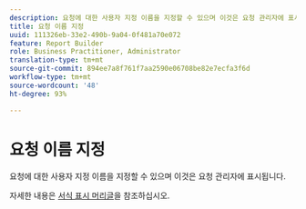 ```yaml
---
description: 요청에 대한 사용자 지정 이름을 지정할 수 있으며 이것은 요청 관리자에 표시됩니다.
title: 요청 이름 지정
uuid: 111326eb-33e2-490b-9a04-0f481a70e072
feature: Report Builder
role: Business Practitioner, Administrator
translation-type: tm+mt
source-git-commit: 894ee7a8f761f7aa2590e06708be82e7ecfa3f6d
workflow-type: tm+mt
source-wordcount: '48'
ht-degree: 93%

---
```



# 요청 이름 지정

요청에 대한 사용자 지정 이름을 지정할 수 있으며 이것은 요청 관리자에 표시됩니다.

자세한 내용은 [서식 표시 머리글](/help/analyze/report-builder/layout/t-format-display-headers.md)을 참조하십시오.
